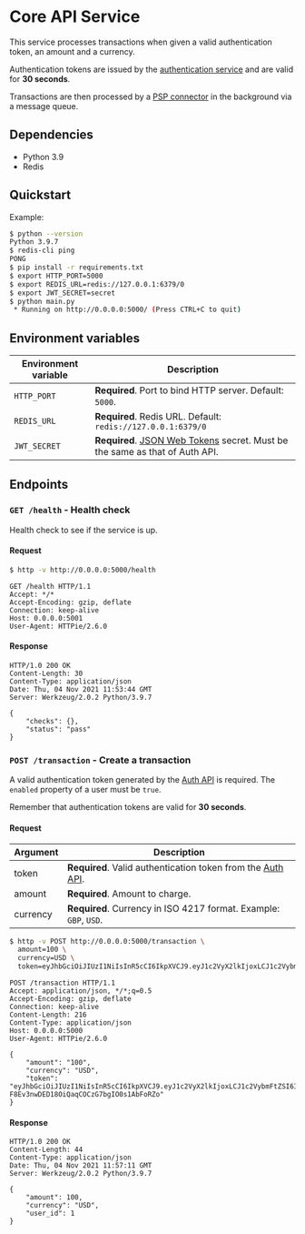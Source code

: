 # Core API Service

This service processes transactions when given a valid authentication token, an amount and a currency.

Authentication tokens are issued by the [authentication service](../auth-api) and are valid for **30 seconds**.

Transactions are then processed by a [PSP connector](../psp-connector) in the background via a message queue.

## Dependencies

- Python 3.9
- Redis

## Quickstart

Example:

```bash
$ python --version
Python 3.9.7
$ redis-cli ping
PONG
$ pip install -r requirements.txt
$ export HTTP_PORT=5000
$ export REDIS_URL=redis://127.0.0.1:6379/0
$ export JWT_SECRET=secret
$ python main.py
 * Running on http://0.0.0.0:5000/ (Press CTRL+C to quit)
```

## Environment variables

| Environment variable | Description                                                                   |
| -------------------- | ----------------------------------------------------------------------------- |
| `HTTP_PORT`            | **Required**. Port to bind HTTP server. Default: `5000`.                      |
| `REDIS_URL`            | **Required**. Redis URL. Default: `redis://127.0.0.1:6379/0`                  |
| `JWT_SECRET`           | **Required**. [JSON Web Tokens](https://jwt.io/) secret. Must be the same as that of Auth API. |

## Endpoints

### `GET /health` - Health check

Health check to see if the service is up.

#### Request

```bash
$ http -v http://0.0.0.0:5000/health
```

```http
GET /health HTTP/1.1
Accept: */*
Accept-Encoding: gzip, deflate
Connection: keep-alive
Host: 0.0.0.0:5001
User-Agent: HTTPie/2.6.0
```

#### Response

```http
HTTP/1.0 200 OK
Content-Length: 30
Content-Type: application/json
Date: Thu, 04 Nov 2021 11:53:44 GMT
Server: Werkzeug/2.0.2 Python/3.9.7

{
    "checks": {},
    "status": "pass"
}

```

### `POST /transaction` - Create a transaction

A valid authentication token generated by the [Auth API](../auth-api) is required. The `enabled` property of a user must be `true`.

Remember that authentication tokens are valid for **30 seconds**.

#### Request

| Argument | Description                                                                |
| -------- | -------------------------------------------------------------------------- |
| token    | **Required**. Valid authentication token from the [Auth API](../auth-api).              |
| amount   | **Required**. Amount to charge.                                            |
| currency | **Required**. Currency in ISO 4217 format. Example: `GBP`, `USD`.          |

```bash
$ http -v POST http://0.0.0.0:5000/transaction \
  amount=100 \
  currency=USD \
  token=eyJhbGciOiJIUzI1NiIsInR5cCI6IkpXVCJ9.eyJ1c2VyX2lkIjoxLCJ1c2VybmFtZSI6ImFsaWNlIiwiZW5hYmxlZCI6dHJ1ZSwiZXhwIjoxNjM1ODg0NzkzfQ.t4fLg-F8Ev3nwDED18OiQaqCOCzG7bgIO0s1AbFoRZo
```

```http
POST /transaction HTTP/1.1
Accept: application/json, */*;q=0.5
Accept-Encoding: gzip, deflate
Connection: keep-alive
Content-Length: 216
Content-Type: application/json
Host: 0.0.0.0:5000
User-Agent: HTTPie/2.6.0

{
    "amount": "100",
    "currency": "USD",
    "token": "eyJhbGciOiJIUzI1NiIsInR5cCI6IkpXVCJ9.eyJ1c2VyX2lkIjoxLCJ1c2VybmFtZSI6ImFsaWNlIiwiZW5hYmxlZCI6dHJ1ZSwiZXhwIjoxNjM1ODg0NzkzfQ.t4fLg-F8Ev3nwDED18OiQaqCOCzG7bgIO0s1AbFoRZo"
}
```

#### Response

```http
HTTP/1.0 200 OK
Content-Length: 44
Content-Type: application/json
Date: Thu, 04 Nov 2021 11:57:11 GMT
Server: Werkzeug/2.0.2 Python/3.9.7

{
    "amount": 100,
    "currency": "USD",
    "user_id": 1
}
```
